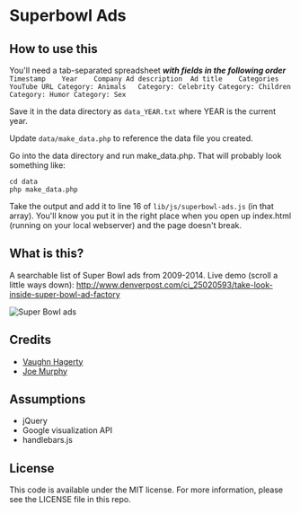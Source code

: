 # Superbowl Ads

## How to use this
You'll need a tab-separated spreadsheet ***with fields in the following order***
```Timestamp	Year	Company	Ad description	Ad title	Categories	YouTube URL	Category: Animals	Category: Celebrity	Category: Children	Category: Humor	Category: Sex```

Save it in the data directory as `data_YEAR.txt` where YEAR is the current year.

Update `data/make_data.php` to reference the data file you created.

Go into the data directory and run make_data.php. That will probably look something like:
```
cd data
php make_data.php
```

Take the output and add it to line 16 of `lib/js/superbowl-ads.js` (in that array). You'll know you put it in the right place when you open up index.html (running on your local webserver) and the page doesn't break.

## What is this?

A searchable list of Super Bowl ads from 2009-2014.
Live demo (scroll a little ways down): 
http://www.denverpost.com/ci_25020593/take-look-inside-super-bowl-ad-factory

![Super Bowl ads](screenshots/sbads.png)

## Credits

* [Vaughn Hagerty](https://github.com/vhagerty)
* [Joe Murphy](https://github.com/freejoe76)

## Assumptions

* jQuery
* Google visualization API
* handlebars.js


## License

This code is available under the MIT license. For more information, please see the LICENSE file in this repo.
